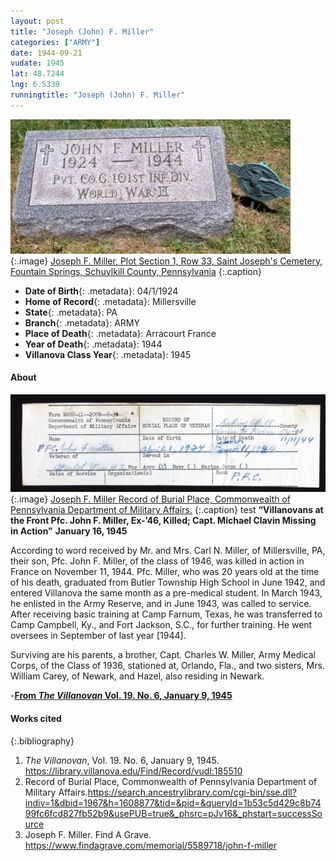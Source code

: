 ```yaml
---
layout: post
title: "Joseph (John) F. Miller"
categories: ["ARMY"]
date: 1944-09-21
vudate: 1945
lat: 48.7244
lng: 6.5339
runningtitle: "Joseph (John) F. Miller"
---
```


![Joseph F. Miller](images/JosephMillerGrave.jpg)
   {:.image}
[Joseph F. Miller, Plot Section 1, Row 33, Saint Joseph's Cemetery, Fountain Springs, Schuylkill County, Pennsylvania](https://www.findagrave.com/memorial/5589718/john-f-miller)
  {:.caption}

* **Date of Birth**{: .metadata}: 04/1/1924
* **Home of Record**{: .metadata}: Millersville
* **State**{: .metadata}: PA
* **Branch**{: .metadata}: ARMY
* **Place of Death**{: .metadata}: Arracourt France
* **Year of Death**{: .metadata}: 1944
* **Villanova Class Year**{: .metadata}: 1945

#### About

![Joseph F. Miller Record of Burial](images/JosephMillerRecordofBurial.jpg)
   {:.image}
[Joseph F. Miller Record of Burial Place, Commonwealth of Pennsylvania Department of Military Affairs.](https://search.ancestrylibrary.com/cgi-bin/sse.dll?indiv=1&dbid=1967&h=1608877&tid=&pid=&queryId=1b53c5d429c8b7499fc6fcd827fb52b9&usePUB=true&_phsrc=pJv16&_phstart=successSource)
   {:.caption}
test
__“Villanovans at the Front Pfc. John F. Miller, Ex-’46, Killed; Capt. Michael Clavin Missing in Action”__ __January 16, 1945__

According to word received by Mr. and Mrs. Carl N. Miller, of Millersville, PA, their son, Pfc. John F. Miller, of the class of 1946, was killed in action in France on November 11, 1944. Pfc. Miller, who was 20 years old at the time of his death, graduated from Butler Township High School in June 1942, and entered Villanova the same month as a pre-medical student. In March 1943, he enlisted in the Army Reserve, and in June 1943, was called to service. After receiving basic training at Camp Farnum, Texas, he was transferred to Camp Campbell, Ky., and Fort Jackson, S.C., for further training. He went oversees in September of last year [1944].

Surviving are his parents, a brother, Capt. Charles W. Miller, Army Medical Corps, of the Class of 1936, stationed at, Orlando, Fla., and two sisters, Mrs. William Carey, of Newark, and Hazel, also residing in Newark.

-[__From *The Villanovan* Vol. 19. No. 6, January 9, 1945__](https://library.villanova.edu/Find/Record/vudl:185510)

#### Works cited

{:.bibliography}

1. _The Villanovan_, Vol. 19. No. 6, January 9, 1945. <https://library.villanova.edu/Find/Record/vudl:185510>
2. Record of Burial Place, Commonwealth of Pennsylvania Department of Military Affairs.<https://search.ancestrylibrary.com/cgi-bin/sse.dll?indiv=1&dbid=1967&h=1608877&tid=&pid=&queryId=1b53c5d429c8b7499fc6fcd827fb52b9&usePUB=true&_phsrc=pJv16&_phstart=successSource>
3. Joseph F. Miller. Find A Grave. <https://www.findagrave.com/memorial/5589718/john-f-miller>
